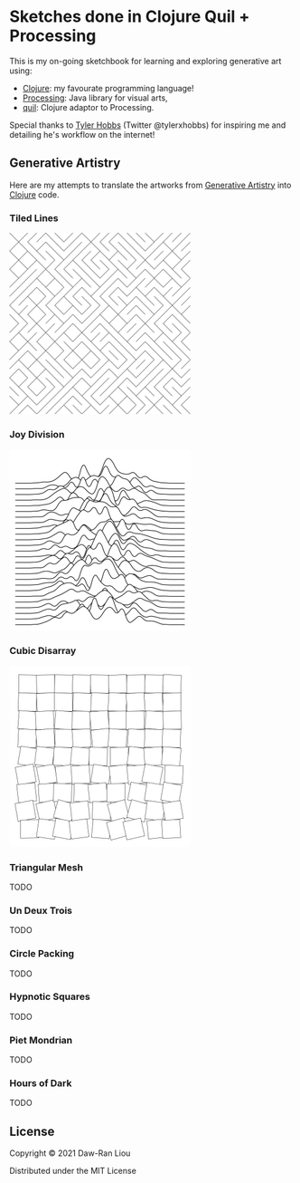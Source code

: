 # Sketches done in Clojure Quil + Processing

This is my on-going sketchbook for learning and exploring generative art using:

- [Clojure]: my favourate programming language!
- [Processing]: Java library for visual arts,
- [quil]: Clojure adaptor to Processing.

Special thanks to [Tyler Hobbs] (Twitter @tylerxhobbs) for inspiring me and
detailing he's workflow on the internet!

## Generative Artistry

Here are my attempts to translate the artworks from [Generative Artistry] into
[Clojure] code.

### Tiled Lines

<img alt="Joy Division" src="https://raw.githubusercontent.com/dawranliou/sketch/main/img-1630107022142-1050879010481460-640.png" width="320">

### Joy Division

<img alt="Joy Division" src="https://raw.githubusercontent.com/dawranliou/sketch/main/img-1630106549191-1050879010481460-640.png" width="320">

### Cubic Disarray

<img alt="Joy Division" src="https://raw.githubusercontent.com/dawranliou/sketch/main/img-1630261409013-1050879010481460.png" width="320">

### Triangular Mesh

TODO

### Un Deux Trois

TODO

### Circle Packing

TODO

### Hypnotic Squares

TODO

### Piet Mondrian

TODO

### Hours of Dark

TODO

## License

Copyright © 2021 Daw-Ran Liou

Distributed under the MIT License

[Generative Artistry]:https://generativeartistry.com/
[Processing]:https://processing.org/
[Clojure]:https://clojure.org/
[quil]:http://quil.info/
[Tyler Hobbs]:https://tylerxhobbs.com/about